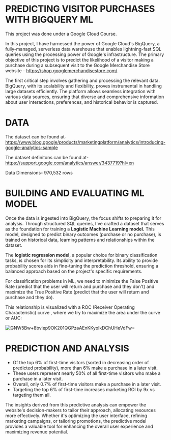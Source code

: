 # PREDICTING VISITOR PURCHASES WITH BIGQUERY ML

This project was done under a Google Cloud Course.

In this project, I have harnessed the power of Google Cloud's BigQuery, a fully-managed, serverless data warehouse that enables lightning-fast SQL queries using the processing power of Google's infrastructure. The primary objective of this project is to predict the likelihood of a visitor making a purchase during a subsequent visit to the Google Merchandise Store website - https://shop.googlemerchandisestore.com/

The first critical step involves gathering and processing the relevant data. BigQuery, with its scalability and flexibility, proves instrumental in handling large datasets efficiently. The platform allows seamless integration with various data sources, ensuring that diverse and comprehensive information about user interactions, preferences, and historical behavior is captured.

# DATA

The dataset can  be found at- https://www.blog.google/products/marketingplatform/analytics/introducing-google-analytics-sample

The dataset definitons can be found at- https://support.google.com/analytics/answer/3437719?hl=en

Data Dimensions- 970,532 rows

# BUILDING AND EVALUATING ML MODEL 

Once the data is ingested into BigQuery, the focus shifts to preparing it for analysis. Through structured SQL queries, I've crafted a dataset that serves as the foundation for training a **Logistic Machine Learning model.** This model, designed to predict binary outcomes (purchase or no purchase), is trained on historical data, learning patterns and relationships within the dataset.

The **logistic regression model**, a popular choice for binary classification tasks, is chosen for its simplicity and interpretability. Its ability to provide probability scores aids in fine-tuning the prediction threshold, ensuring a balanced approach based on the project's specific requirements.

For classification problems in ML, we need to minimize the False Positive Rate (predict that the user will return and purchase and they don't) and maximize the True Positive Rate (predict that the user will return and purchase and they do).

This relationship is visualized with a ROC (Receiver Operating Characteristic) curve , where we try to maximize the area under the curve or AUC:

![GNW5Bw+8bviep9OK201QGPzaAEnKKyoIkDChUHeVdFw=](https://github.com/Sniperex/Predicting-Visitor-Purchases-with-BigQuery-ML/assets/52499633/55a7a4cb-e71c-44d8-b689-7b0c3e6d7a0f)

# PREDICTION AND ANALYSIS

- Of the top 6% of first-time visitors (sorted in decreasing order of predicted probability), more than 6% make a purchase in a later visit.
- These users represent nearly 50% of all first-time visitors who make a purchase in a later visit.
- Overall, only 0.7% of first-time visitors make a purchase in a later visit.
- Targeting the top 6% of first-time increases marketing ROI by 9x vs targeting them all.


The insights derived from this predictive analysis can empower the website's decision-makers to tailor their approach, allocating resources more effectively. Whether it's optimizing the user interface, refining marketing campaigns, or tailoring promotions, the predictive model provides a valuable tool for enhancing the overall user experience and maximizing revenue potential.

